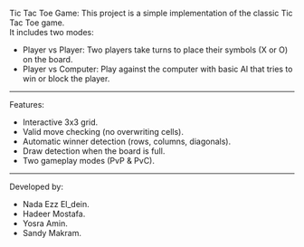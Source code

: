 Tic Tac Toe Game:
This project is a simple implementation of the classic Tic Tac Toe game.  
It includes two modes:
- Player vs Player: Two players take turns to place their symbols (X or O) on the board.  
- Player vs Computer: Play against the computer with basic AI that tries to win or block the player.
--------------------------------------------------------------------------------------------
 Features:
- Interactive 3x3 grid.
- Valid move checking (no overwriting cells).
- Automatic winner detection (rows, columns, diagonals).
- Draw detection when the board is full.
- Two gameplay modes (PvP & PvC).
----------------------------------------------------------------------------------------------
Developed by:
- Nada Ezz El_dein.
- Hadeer Mostafa.
- Yosra Amin.
- Sandy Makram.



